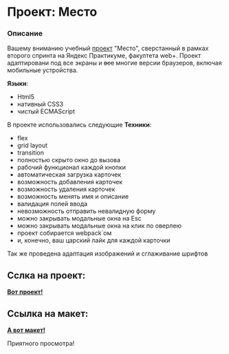 # Проект: Место

### Описание

Вашему вниманию учебный [проект](https://norchah.github.io/mesto-project//index.html) "Место", сверстанный в рамках второго спринта на Яндекс Практикуме, факултета web+. Проект адаптировани под все экраны и ~~все~~ многие версии браузеров, включая мобильные устройства.

**Языки**:

- Html5
- нативный CSS3
- чистый ECMAScript

В проекте использовались следующие **Техники**:

- flex
- grid layout
- transition
- полностью скрыто окно до вызова
- рабочий функционал каждой кнопки
- автоматическая загрузка карточек
- возможность добавления карточек
- возможность удаления карточек
- возможность менять имя и описание
- валидация полей ввода
- невозможность отправить невалидную форму
- можно закрывать модальные окна на Esc
- можно закрывать модальные окна на клик по оверлею
- проект собирается webpack`ом
- и, конечно, ваш царский лайк для каждой карточки

Так же проведена адаптация изображений и сглаживание шрифтов

## Сслка на проект:

**[Вот проект!](https://norchah.github.io/mesto-project//index.html)**

## Ссылка на макет:

**[А вот макет!](https://www.figma.com/file/2cn9N9jSkmxD84oJik7xL7/JavaScript.-Sprint-4?node-id=0%3A1)**

Приятного просмотра!
